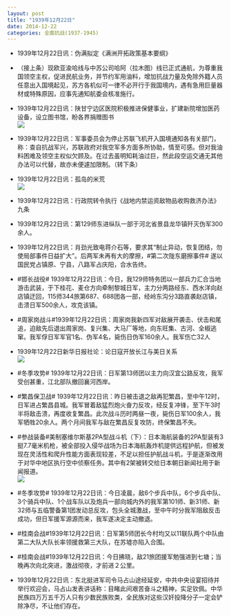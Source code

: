 ```yaml
---
layout: post
title: "1939年12月22日"
date: 2014-12-22
categories: 全面抗战(1937-1945)
---
```


<meta name="referrer" content="no-referrer" />

- 1939年12月22日讯：伪满拟定《满洲开拓政策基本要纲》 

- （接上条）现欧亚渝哈线与中苏公司哈阿（拉木图）线已正式通航，为尊重我国领空主权，促进民航业务，并节约军用油料，增加抗战力量及免除外籍人员任意出入国境起见，苏方各机似可一律不必开行于我国境内，遇有急用巨量器材或特殊原因，应事先通知航委会核准施行。 

- 1939年12月22日讯：陕甘宁边区医院积极推进保健事业，扩建新院增加医药设备，设立图书馆，盼各界捐赠图书 <br/><img src="https://ww3.sinaimg.cn/large/aca367d8jw1enis5e10p8j208k0ce75a.jpg" />

- 1939年12月22日讯：军事委员会为停止苏联飞机开入国境通知各有关部门，称：查自抗战军兴，苏联政府对我空军多方面多所协助，情至可感。但对我油料困难及领空主权似欠顾及。在过去虽明知耗油过巨，然此段空运交通无其他办法可以代替，故亦未便遽加限制。（转下条） 

- 1939年12月22日讯：孤岛的米荒 <br/><img src="https://ww4.sinaimg.cn/large/aca367d8jw1eniqfvxtt1j20fl1drqfq.jpg" />

- 1939年12月22日讯：行政院转令执行《战地内禁运资敌物品收购救济办法》九条 

- 1939年12月22日讯：第129师东进纵队一部于河北省景县龙华镇歼灭伪军300余人。 

- 1939年12月22日讯：肖劲光致电蒋介石等，要求其“制止异动，恢复团结，勿使局部事件日益扩大”。后两军未再有大的摩擦，#第二次陇东磨擦事件# 遂以国民党占镇原、宁县，八路军占庆阳，合水告终。 

- #邯长战役# 1939年12月22日讯：今日，我129师特务团以一部兵力汇合当地游击武装，于下桂花、麦仓方向牵制黎城日军，主力分两路经东、西水洋向赵店镇迂回，115师344旅第687、688团各一部，经岭东沟分3路直袭赵店镇，击溃日军500余人，攻克该镇。 

- #周家岗战斗#1939年12月22日讯：周家岗我新四军对敌展开袭击、伏击和尾追，迫敌先后退出周家岗、复兴集、大马厂等地，向东旺集、古河、全椒逃窜。我军俘日军军官1名、伪军4名，毙伤日伪军160余人。我军伤亡32人 

- 1939年12月22日新华日报社论：论日寇开放长江与美日关系 <br/><img src="https://ww4.sinaimg.cn/large/aca367d8jw1enickf6y0cj20zt0hpjy6.jpg" />

- #冬季攻势# 1939年12月22日讯：日军第13师团以主力向汉宜公路反攻，我军受创甚重，江北部队撤回襄河西岸。 

- #繁昌保卫战# 1939年12月22日讯：昨日被击退之敌再犯繁昌，至中午12时，日军进占繁昌县城。我军冒着敌猛烈炮火奋力反攻，经反复冲锋，至下午3时半将敌击溃，再度收复繁昌。此次战斗历时两昼一夜，毙伤日军100余人，我军牺牲20余人。两个月间我军与敌在繁昌反复攻防，终保繁昌不失。 

- #参战装备#美制塞维尔斯基2PA型战斗机（下）：日本海航装备的2PA型装有3挺7.7毫米机枪，被全部投入侵华战场为日本海航轰炸机提供远程护航，但被发现在灵活性和爬升性能方面表现较差，不足以担任护航战斗机，于是逐渐改用于对华中地区执行空中侦察任务。其中有2架被转交给日本朝日新闻社用于新闻报道。 <br/><img src="https://ww2.sinaimg.cn/large/aca367d8jw1eni89cb95tj20ea0ux44d.jpg" />

- #冬季攻势# 1939年12月22日讯：今日凌晨，敌6个步兵中队，6个步兵中队、3个骑兵中队、1个战车队以及炮兵一部向城内外的我军第101师、新31师、新32师与五临警备第1团发动总反攻，包头全城激战，至中午时分我军阻敌反击成功，但日军援军源源而来，我军遂决定主动撤退。 

- #桂南会战#1939年12月22日讯：日军第5师团长今村均又以11联队两个中队由第二大队大队长率领援救第三大队，在苏墟亦陷入合围。 

- #桂南会战#1939年12月22日讯：今日拂晓，敌21旅团援军勉强进到七塘；当晚再次向北突进，激战彻夜，才前进２公里。 

- 1939年12月22日讯：东北挺进军司令马占山途经延安，中共中央设宴招待并举行欢迎会，马占山发表讲话称：目睹此间艰苦奋斗之精神，实足钦佩。中华民族四万万五千万人只有少数民族败类，全民族对这些汉奸投降分子一定会铲除净尽，不让他们存在。 

